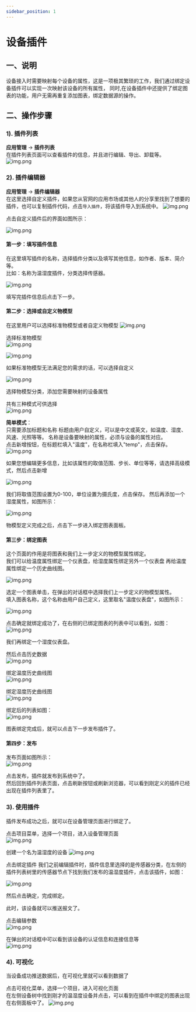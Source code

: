 ```yaml
---
sidebar_position: 1
---
```


# 设备插件

## 一、说明
设备接入时需要映射每个设备的属性，这是一项极其繁琐的工作，我们通过绑定设备插件可以实现一次映射该设备的所有属性， 同时,在设备插件中还提供了绑定图表的功能，用户无需再重复添加图表，绑定数据源的操作。

## 二、操作步骤
### 1). 插件列表
**应用管理** -> **插件列表**  
在插件列表页面可以查看插件的信息，并且进行编辑、导出、卸载等。
![img.png](images/device_plugin_02_01.png)

### 2). 插件编辑器
**应用管理** -> **插件编辑器**  
在这里选择自定义插件，如果您从官网的应用市场或其他人的分享里找到了想要的插件，也可以复制插件代码，点击`导入插件`，将该插件导入到系统中。
![img.png](images/device_plugin_02_02_01.png)

点击自定义插件后的界面如图所示：

![img.png](images/device_plugin_02_02_02.png)

#### 第一步：填写插件信息
在这里填写插件的名称，选择插件分类以及填写其他信息，如作者、版本、简介等。  
比如：名称为温湿度插件，分类选择传感器。  

![img.png](images/device_plugin_02_02_03.png)

填写完插件信息后点击下一步。

#### 第二步：选择或自定义物模型
在这里用户可以选择标准物模型或者自定义物模型
![img.png](images/device_plugin_02_02_04.png)

 选择标准物模型  
![img.png](images/device_plugin_02_02_05.png)

![img.png](images/device_plugin_02_02_06.png)

如果标准物模型无法满足您的需求的话，可以选择自定义  

![img.png](images/device_plugin_02_02_07.png)

选择物模型分类，添加您需要映射的设备属性

共有三种模式可供选择  
![img.png](images/device_plugin_02_02_08.png)

**简单模式**：  
只需要添加标题和名称
标题由用户自定义，可以是中文或英文，如温度、湿度、风速、光照等等。
名称是设备要映射的属性，必须与设备的属性对应。  
点击新增按钮，在标题栏填入"温度"，在名称栏填入"temp"，点击保存。
![img.png](images/device_plugin_02_02_09.png)

如果您想编辑更多信息，比如该属性的取值范围、步长、单位等等，请选择高级模式，然后点击新增

![img.png](images/device_plugin_02_02_10.png)

我们将取值范围设置为0-100，单位设置为摄氏度，点击保存。
然后再添加一个湿度属性，如图所示：

![img.png](images/device_plugin_02_02_11.png)

物模型定义完成之后，点击下一步进入绑定图表面板。

#### 第三步：绑定图表
这个页面的作用是将图表和我们上一步定义的物模型属性绑定。  
我们可以给温度属性绑定一个仪表盘，给湿度属性绑定另外一个仪表盘
再给温度属性绑定一个历史曲线图。

![img.png](images/device_plugin_02_02_12.png)

选定一个图表单击，在弹出的对话框中选择我们上一步定义的物模型属性。  
填入图表名称，这个名称由用户自己定义，这里取名"温度仪表盘"，如图所示：

![img.png](images/device_plugin_02_02_13.png)

点击确定就绑定成功了，在右侧的已绑定图表的列表中可以看到，如图：  
![img.png](images/device_plugin_02_02_14.png)

我们再绑定一个湿度仪表盘。

然后点击历史数据  
![img.png](images/device_plugin_02_02_15.png)

绑定温度历史曲线图  
![img.png](images/device_plugin_02_02_16.png)

绑定湿度历史曲线图  
![img.png](images/device_plugin_02_02_17.png)

绑定后的列表如图：  
![img.png](images/device_plugin_02_02_18.png)

图表绑定完成后，就可以点击下一步发布插件了。

#### 第四步：发布
发布页面如图所示：  
![img.png](images/device_plugin_02_02_19.png)

点击发布，插件就发布到系统中了。  
然后回到插件列表页面，点击刷新按钮或刷新浏览器，可以看到刚定义的插件已经出现在插件列表里了。


### 3). 使用插件
插件发布成功之后，就可以在设备管理页面进行绑定了。

点击项目菜单，选择一个项目，进入设备管理页面  
![img.png](images/device_plugin_02_02_20.png)

创建一个名为温湿度的设备
![img.png](images/device_plugin_02_02_21.png)

点击绑定插件
我们之前编辑插件时，插件信息里选择的是传感器分类，在左侧的插件列表树里的传感器节点下找到我们发布的温湿度插件，点击该插件，如图：

![img.png](images/device_plugin_02_02_22.png)

然后点击确定，完成绑定。

此时，该设备就可以推送报文了。

点击编辑参数  
![img.png](images/device_plugin_02_02_23.png)

在弹出的对话框中可以看到该设备的认证信息和连接信息等  
![img.png](images/device_plugin_02_02_24.png)

### 4). 可视化
当设备成功推送数据后，在可视化里就可以看到数据了

点击可视化菜单，选择一个项目，进入可视化页面  
在左侧设备树中找到刚才的温湿度设备并点击，可以看到在插件中绑定的图表出现在右侧面板中了。
![img.png](images/device_plugin_02_02_25.png)










